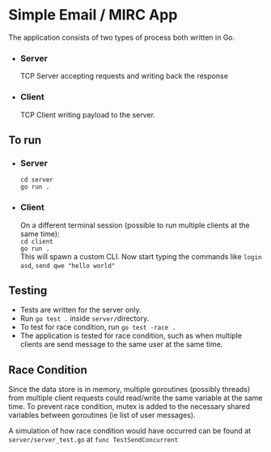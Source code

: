 # Simple Email / MIRC App
The application consists of two types of process both written in Go.
- ### Server
	TCP Server accepting requests and writing back the response
- ### Client
	TCP Client writing payload to the server.

## To run
- ### Server
	`cd server`
	\
	`go run .`
- ### Client
	On a different terminal session (possible to run multiple clients at the same time):
	\
	`cd client`
	\
	`go run .`
	\
	This will spawn a custom CLI. Now start typing the commands like `login asd`, `send qwe "hello world"`

## Testing
- Tests are written for the server only.
- Run `go test .` inside `server/`directory.
- To test for race condition, run `go test -race .`
- The application is tested for race condition, such as when multiple clients are send message to the same user at the same time.

## Race Condition
Since the data store is in memory, multiple goroutines (possibly threads) from multiple client requests could read/write the same variable at the same time. To prevent race condition, mutex is added to the necessary shared variables between goroutines (ie list of user messages).

A simulation of how race condition would have occurred can be found at `server/server_test.go` at `func TestSendConcurrent`
